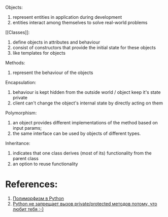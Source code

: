 Objects:
1. represent entities in application during development
2. entities interact among themselves to solve real-world problems

[[Classes]]:
1. define objects in attributes and behaviour
2. consist of constructors that provide the initial state for these objects
3. like templates for objects

Methods:
1. represent the behaviour of the objects

Encapsulation:
1. behaviour is kept hidden from the outside world / object keep it's state private
2. client can't change the object's internal state by directly acting on them 

Polymorphism:
1. an object provides different implementations of the method based on input params;
2. the same interface can be used by objects of different types.

Inheritance:
1. indicates that one class derives (most of its) functionality from the parent class
2. an option to reuse functionality 


# References:

1. [Полиморфизм в Python](https://habr.com/ru/articles/552922/)
2. [Python не запрещает вызов private/protected методов потому, что любит тебя :-)](https://habr.com/ru/articles/457034/)